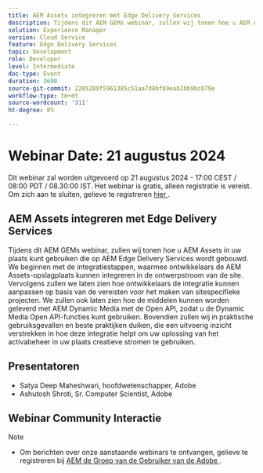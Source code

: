 ```yaml
---
title: AEM Assets integreren met Edge Delivery Services
description: Tijdens dit AEM GEMs webinar, zullen wij tonen hoe u AEM Assets in uw plaats kunt gebruiken die op AEM Edge Delivery Services wordt gebouwd.  We beginnen met de integratiestappen, waarmee ontwikkelaars de AEM Assets-opslagplaats kunnen integreren in de ontwerpstroom van de site. Vervolgens zullen we laten zien hoe ontwikkelaars de integratie kunnen aanpassen op basis van de vereisten voor het maken van sitespecifieke projecten. We zullen ook laten zien hoe de middelen kunnen worden geleverd met AEM Dynamic Media met de Open API, zodat u de Dynamic Media Open API-functies kunt gebruiken. Bovendien zullen wij in praktische gebruiksgevallen en beste praktijken duiken, die een uitvoerig inzicht verstrekken in hoe deze integratie helpt om uw oplossing van het activabeheer in uw plaats creatieve stromen te gebruiken.
solution: Experience Manager
version: Cloud Service
feature: Edge Delivery Services
topic: Development
role: Developer
level: Intermediate
doc-type: Event
duration: 3600
source-git-commit: 2205289f5961385c51aa7d8bfb9eab2bb9bc879e
workflow-type: tm+mt
source-wordcount: '311'
ht-degree: 0%

---
```


# Webinar Date: 21 augustus 2024

Dit webinar zal worden uitgevoerd op 21 augustus 2024 - 17:00 CEST / 08:00 PDT / 08.30:00 IST.
Het webinar is gratis, alleen registratie is vereist.
Om zich aan te sluiten, gelieve te registreren [ hier ](https://aem-augs.adobe.com/events/details/adobe-experience-manager-aem-learning-chapter-presents-aem-gems-integrating-aem-assets-with-edge-delivery-services/).

## AEM Assets integreren met Edge Delivery Services

Tijdens dit AEM GEMs webinar, zullen wij tonen hoe u AEM Assets in uw plaats kunt gebruiken die op AEM Edge Delivery Services wordt gebouwd.  We beginnen met de integratiestappen, waarmee ontwikkelaars de AEM Assets-opslagplaats kunnen integreren in de ontwerpstroom van de site. Vervolgens zullen we laten zien hoe ontwikkelaars de integratie kunnen aanpassen op basis van de vereisten voor het maken van sitespecifieke projecten. We zullen ook laten zien hoe de middelen kunnen worden geleverd met AEM Dynamic Media met de Open API, zodat u de Dynamic Media Open API-functies kunt gebruiken. Bovendien zullen wij in praktische gebruiksgevallen en beste praktijken duiken, die een uitvoerig inzicht verstrekken in hoe deze integratie helpt om uw oplossing van het activabeheer in uw plaats creatieve stromen te gebruiken.

## Presentatoren

* Satya Deep Maheshwari, hoofdwetenschapper, Adobe
* Ashutosh Shroti, Sr. Computer Scientist, Adobe

## Webinar Community Interactie

>[!NOTE]
>
>* Om berichten over onze aanstaande webinars te ontvangen, gelieve te registreren bij [ AEM de Groep van de Gebruiker van de Adobe ](https://aem-augs.adobe.com/).
